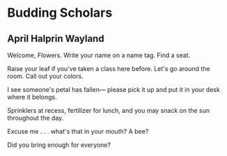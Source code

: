# Budding Scholars
## April Halprin Wayland
Welcome, Flowers.
Write your name on a name tag.
Find a seat.

Raise your leaf if you've taken a class here before.
Let's go around the room.
Call out your colors.

I see someone's petal has fallen—
please pick it up and put it in your desk
where it belongs.

Sprinklers at recess,
fertilizer for lunch,
and you may snack on the sun throughout the day.

Excuse me . . .
what's that in your mouth?
A bee?

Did you
bring enough
for everyone?
